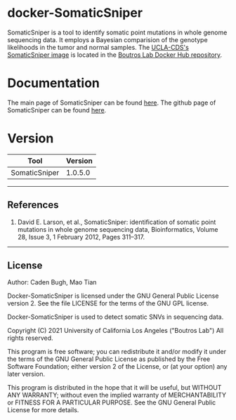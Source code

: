 # docker-SomaticSniper
SomaticSniper is a tool to identify somatic point mutations in whole genome sequencing data. It employs a Bayesian comparision of the genotype likelihoods in the tumor and normal samples.
The [UCLA-CDS's SomaticSniper image](https://hub.docker.com/repository/docker/blcdsdockerregistry/somaticsniper) is located in the [Boutros Lab Docker Hub repository](https://hub.docker.com/orgs/blcdsdockerregistry).


# Documentation
The main page of SomaticSniper can be found [here](http://gmt.genome.wustl.edu/packages/somatic-sniper/). The github page of SomaticSniper can be found [here](https://github.com/genome/somatic-sniper).

# Version
| Tool | Version |
|------|---------|
|SomaticSniper| 1.0.5.0|

---

## References

1. David E. Larson, et al., SomaticSniper: identification of somatic point mutations in whole genome sequencing data, Bioinformatics, Volume 28, Issue 3, 1 February 2012, Pages 311–317.

---

## License

Author: Caden Bugh, Mao Tian

Docker-SomaticSniper is licensed under the GNU General Public License version 2. See the file LICENSE for the terms of the GNU GPL license.

Docker-SomaticSniper is used to detect somatic SNVs in sequencing data.

Copyright (C) 2021 University of California Los Angeles ("Boutros Lab") All rights reserved.

This program is free software; you can redistribute it and/or modify it under the terms of the GNU General Public License as published by the Free Software Foundation; either version 2 of the License, or (at your option) any later version.

This program is distributed in the hope that it will be useful, but WITHOUT ANY WARRANTY; without even the implied warranty of MERCHANTABILITY or FITNESS FOR A PARTICULAR PURPOSE. See the GNU General Public License for more details.

